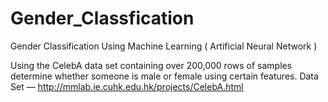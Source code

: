# Gender_Classfication
Gender Classification Using Machine Learning ( Artificial Neural Network ) 


Using the CelebA data set containing over 200,000 rows of samples
determine whether someone is male or female using certain features.
Data Set — http://mmlab.ie.cuhk.edu.hk/projects/CelebA.html
